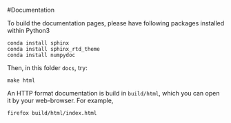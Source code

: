 #Documentation

To build the documentation pages, 
please have following packages installed within Python3

```
conda install sphinx
conda install sphinx_rtd_theme
conda install numpydoc
```

Then, in this folder `docs`, try:

```
make html
```

An HTTP format documentation is build in `build/html`, which you can open it by your web-browser. For example,

```
firefox build/html/index.html
```

